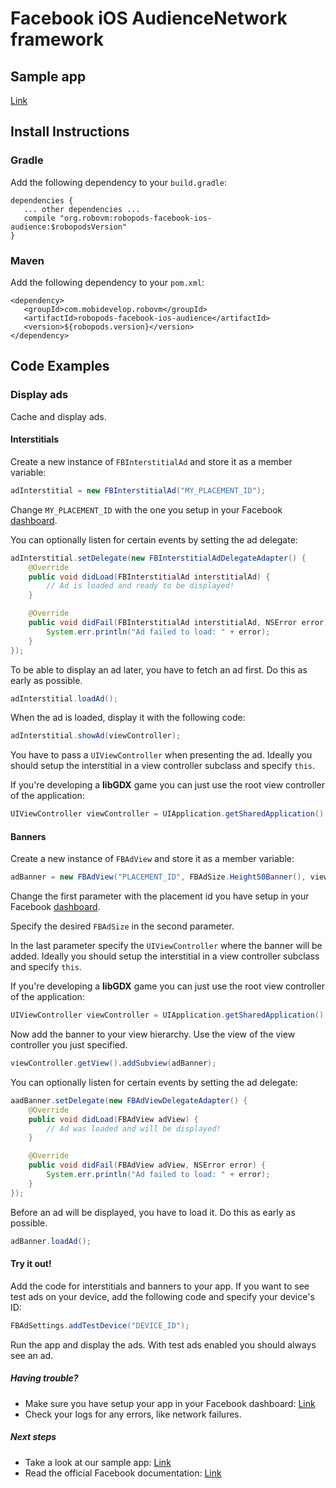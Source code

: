 # Facebook iOS AudienceNetwork framework

## Sample app

[Link](https://github.com/robovm/robovm-samples/tree/master/robopods/facebook/ios)

## Install Instructions

### Gradle

Add the following dependency to your `build.gradle`:

```
dependencies {
   ... other dependencies ...
   compile "org.robovm:robopods-facebook-ios-audience:$robopodsVersion"
}
```

### Maven

Add the following dependency to your `pom.xml`:

```
<dependency>
   <groupId>com.mobidevelop.robovm</groupId>
   <artifactId>robopods-facebook-ios-audience</artifactId>
   <version>${robopods.version}</version>
</dependency>
```

## Code Examples

### Display ads

Cache and display ads.

#### Interstitials

Create a new instance of `FBInterstitialAd` and store it as a member variable:

```Java
adInterstitial = new FBInterstitialAd("MY_PLACEMENT_ID");
```

Change `MY_PLACEMENT_ID` with the one you setup in your Facebook [dashboard](https://developers.facebook.com/apps).

You can optionally listen for certain events by setting the ad delegate:

```Java
adInterstitial.setDelegate(new FBInterstitialAdDelegateAdapter() {
    @Override
    public void didLoad(FBInterstitialAd interstitialAd) {
        // Ad is loaded and ready to be displayed!
    }

    @Override
    public void didFail(FBInterstitialAd interstitialAd, NSError error) {
        System.err.println("Ad failed to load: " + error);
    }
});
```

To be able to display an ad later, you have to fetch an ad first. Do this as early as possible.

```Java
adInterstitial.loadAd();
```

When the ad is loaded, display it with the following code:

```Java
adInterstitial.showAd(viewController);
```

You have to pass a `UIViewController` when presenting the ad. Ideally you should setup the interstitial
in a view controller subclass and specify `this`.  

If you're developing a __libGDX__ game you can just use the root view controller of the application:

```Java
UIViewController viewController = UIApplication.getSharedApplication().getKeyWindow().getRootViewController();
```

#### Banners

Create a new instance of `FBAdView` and store it as a member variable:

```Java
adBanner = new FBAdView("PLACEMENT_ID", FBAdSize.Height50Banner(), viewController);
```

Change the first parameter with the placement id you have setup in your Facebook [dashboard](https://developers.facebook.com/apps).  

Specify the desired `FBAdSize` in the second parameter.

In the last parameter specify the `UIViewController` where the banner will be added. Ideally you should setup the interstitial
in a view controller subclass and specify `this`.  

If you're developing a __libGDX__ game you can just use the root view controller of the application:

```Java
UIViewController viewController = UIApplication.getSharedApplication().getKeyWindow().getRootViewController();
```

Now add the banner to your view hierarchy. Use the view of the view controller you just specified.

```Java
viewController.getView().addSubview(adBanner);
```

You can optionally listen for certain events by setting the ad delegate:

```Java
aadBanner.setDelegate(new FBAdViewDelegateAdapter() {
    @Override
    public void didLoad(FBAdView adView) {
        // Ad was loaded and will be displayed!
    }

    @Override
    public void didFail(FBAdView adView, NSError error) {
        System.err.println("Ad failed to load: " + error);
    }
});
```

Before an ad will be displayed, you have to load it. Do this as early as possible.

```Java
adBanner.loadAd();
```

#### Try it out!

Add the code for interstitials and banners to your app. If you want to see test ads on your device, 
add the following code and specify your device's ID:

```Java
FBAdSettings.addTestDevice("DEVICE_ID");
```

Run the app and display the ads. With test ads enabled you should always see an ad.

##### Having trouble?

- Make sure you have setup your app in your Facebook dashboard: [Link](https://developers.facebook.com/apps)
- Check your logs for any errors, like network failures.

##### Next steps

- Take a look at our sample app: [Link](https://github.com/robovm/robovm-samples/tree/master/robopods/facebook/ios)
- Read the official Facebook documentation: [Link](https://developers.facebook.com/docs/audience-network)
